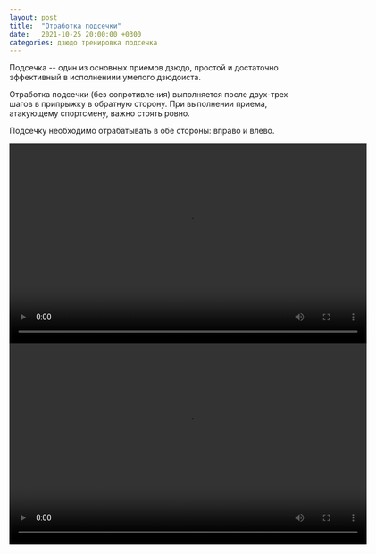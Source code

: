 ```yaml
---
layout: post
title:  "Отработка подсечки"
date:   2021-10-25 20:00:00 +0300
categories: дзюдо тренировка подсечка
---
```


Подсечка -- один из основных приемов дзюдо, простой и достаточно эффективный в исполнениии умелого дзюдоиста.

Отработка подсечки (без сопротивления) выполняется после двух-трех шагов в припрыжку в обратную сторону. При выполнении приема, атакующему спортсмену, важно стоять ровно.

Подсечку необходимо отрабатывать в обе стороны: вправо и влево.

<video width="640" height="360" controls>
  <source src="/public/video/2021-10-25/IMG_2629.MOV" type="video/mov"/>
  <source src="/public/video/2021-10-25/IMG_2629.webm" type="video/webm"/>
Your browser does not support the video tag.
</video>

<video width="640" height="360" controls>
  <source src="/public/video/2021-10-25/IMG_2634.MOV" type="video/mov"/>
  <source src="/public/video/2021-10-25/IMG_2634.webm" type="video/webm"/>
Your browser does not support the video tag.
</video>
